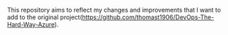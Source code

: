This repository aims to reflect my changes and improvements that I want to add to the original project(https://github.com/thomast1906/DevOps-The-Hard-Way-Azure).

